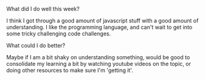 What did I do well this week?

  I think I got through a good amount of javascript stuff with a good amount of understanding. I like the programming language, and can't wait to get into some tricky challenging code challenges.

What could I do better?

  Maybe if I am a bit shaky on understanding something, would be good to consolidate my learning a bit by watching youtube videos on the topic, or doing other resources to make sure I'm 'getting it'.
